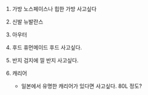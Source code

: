  
1. 가방
	노스페이스나 힙한 가방 사고싶다

2. 신발
	뉴발란스

3. 아우터


4. 후드
	휴먼메이드 후드 사고싶다.


5. 반지
	검지에 낄 반지 사고싶다.

6. 캐리어
	- 일본에서 유명한 캐리어가 있다면 사고싶다. 80L 정도?